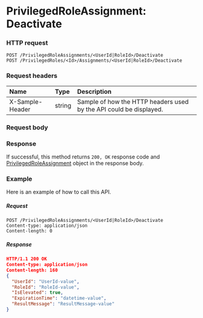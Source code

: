 # PrivilegedRoleAssignment: Deactivate


### HTTP request
```http
POST /PrivilegedRoleAssignments/<UserId|RoleId>/Deactivate
POST /PrivilegedRoles/<Id>/Assignments/<UserId|RoleId>/Deactivate

```
### Request headers
| Name       | Type | Description|
|:---------------|:--------|:----------|
| X-Sample-Header  | string  | Sample of how the HTTP headers used by the API could be displayed.|

### Request body

### Response
If successful, this method returns `200, OK` response code and [PrivilegedRoleAssignment](../resources/privilegedroleassignment.md) object in the response body.

### Example
Here is an example of how to call this API.
##### Request
```http
POST /PrivilegedRoleAssignments/<UserId|RoleId>/Deactivate
Content-type: application/json
Content-length: 0
```
##### Response
```json
HTTP/1.1 200 OK
Content-type: application/json
Content-length: 160
{
  "UserId": "UserId-value",
  "RoleId": "RoleId-value",
  "IsElevated": true,
  "ExpirationTime": "datetime-value",
  "ResultMessage": "ResultMessage-value"
}
```

<!-- uuid: b79637d9-667c-4337-b9d7-63a092edce33
2015-10-09 16:05:03 UTC -->